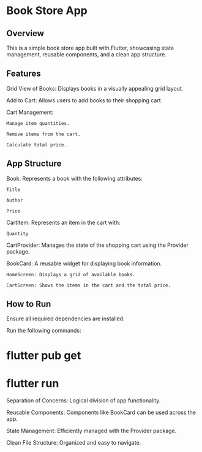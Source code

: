 # Book Store App #

## Overview ##

This is a simple book store app built with Flutter, showcasing state management, reusable components, and a clean app structure.

## Features ##

Grid View of Books: Displays books in a visually appealing grid layout.

Add to Cart: Allows users to add books to their shopping cart.

Cart Management:

    Manage item quantities.

    Remove items from the cart.

    Calculate total price.

## App Structure ##

<!-- Models -->

Book: Represents a book with the following attributes:

    Title

    Author

    Price

CartItem: Represents an item in the cart with:

    Quantity

<!-- Providers -->

CartProvider: Manages the state of the shopping cart using the Provider package.

<!-- Widgets -->

BookCard: A reusable widget for displaying book information.

<!-- Screens -->

    HomeScreen: Displays a grid of available books.

    CartScreen: Shows the items in the cart and the total price.

## How to Run ##

Ensure all required dependencies are installed.

Run the following commands:

# flutter pub get

# flutter run

<!-- Best Practices Followed -->

Separation of Concerns: Logical division of app functionality.

Reusable Components: Components like BookCard can be used across the app.

State Management: Efficiently managed with the Provider package.

Clean File Structure: Organized and easy to navigate.